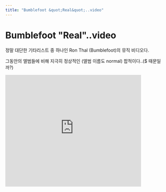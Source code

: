 ```yaml
---
title: "Bumblefoot &quot;Real&quot;..video"
---
```

# Bumblefoot &quot;Real&quot;..video

정말 대단한 기타리스트 중 하나인 Ron Thal (Bumblefoot)의 뮤직 비디오다.

그동안의 앨범들에 비해 지극히 정상적인 (앨범 이름도 normal) 팝적이다..($ 때문일까?)

<iframe src="https://www.youtube.com/embed/pWGKzgUCNzs" width="425" height="350" frameborder="" allowfullscreen></iframe>


